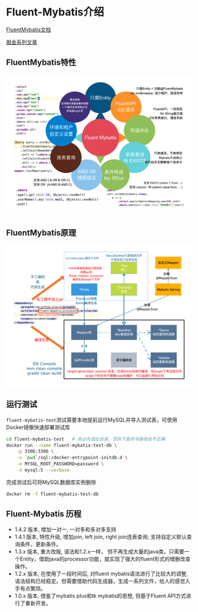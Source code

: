 # Fluent-Mybatis介绍

[FluentMybatis文档](https://gitee.com/fluent-mybatis/fluent-mybatis-docs)
    
[掘金系列文章](https://juejin.im/user/1811586730696142/posts)

## FluentMybatis特性
![-w930](image/fluent-mybatis-feature.png)

## FluentMybatis原理
![-w930](image/fluent-mybatis-driver.png)

## 运行测试

`fluent-mybatis-test`测试需要本地提前运行MySQL并导入测试表，可使用Docker镜像快速部署测试库

```bash
cd fluent-mybatis-test   # 务必先进此目录，否则下面命令路径会不正确
docker run --name fluent-mybatis-test-db \
    -p 3306:3306 \
    -v `pwd`/sql:/docker-entrypoint-initdb.d \
    -e MYSQL_ROOT_PASSWORD=password \
    -d mysql:5 --verbose
```

完成测试后可将MySQL数据库实例删除

```bash
docker rm -f fluent-mybatis-test-db
```

## Fluent-Mybatis 历程
- 1.4.2 版本, 增加一对一, 一对多和多对多支持
- 1.4.1 版本, 特性升级, 增加join, left join, right join连表查询; 支持自定义默认查询条件，更新条件。
- 1.3.x 版本, 重大改版, 语法和1.2.x一样， 但不再生成大量的java类，只需要一个Entity，借助java的processor功能，就实现了强大的fluent形式的增删改查操作。
- 1.2.x 版本, 在使用了一段时间后, 对fluent mybatis语法进行了比较大的调整, 语法结构已经稳定。但需要借助代码生成器，生成一系列文件，给人的感觉入手有点繁琐。
- 1.0.x 版本, 借鉴了mybatis plus和tk mybatis的思想, 但基于Fluent API方式进行了重新开发。
